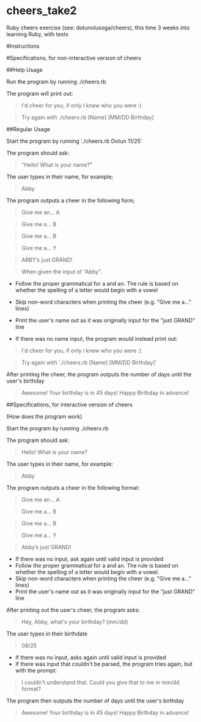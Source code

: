 # cheers_take2
Ruby cheers exercise (see: dotunolusoga/cheers), this time 3 weeks into learning Ruby, with tests

#Instructions

#Specifications, for non-interactive version of cheers

##Help Usage

Run the program by running ./cheers.rb

The program will print out:

> I'd cheer for you, if only I knew who you were :(

> Try again with ./cheers.rb [Name] [MM/DD Birthday]


##Regular Usage

Start the program by running './cheers.rb Dotun 11/25'

The program should ask:

> "Hello! What is your name?"

The user types in their name, for example;

> Abby

The program outputs a cheer in the following form;

> Give me an... A

> Give me a... B

> Give me a... B

> Give me a... Y

> ABBY’s just GRAND!

> When given the input of “Abby”.

* Follow the proper grammatical for a and an. The rule is based on whether the spelling of a letter would begin with a vowel
* Skip non-word characters when printing the cheer (e.g. "Give me a..." lines)
* Print the user's name out as it was originally input for the "just GRAND" line

* If there was no name input, the program would instead print out:

> I'd cheer for you, if only i knew who you were :(

> Try again with './cheers.rb [Name] [MM/DD Birthday]'


After printing the cheer, the program outputs the number of days until the user's birthday

> Awesome!  Your birthday is in 45 days! Happy Birthday in advance!


##Specifications, for interactive version of cheers

(How does the program work)

Start the program by running ./cheers.rb

The program should ask:

> Hello! What is your name?

The user types in their name, for example:

> Abby

The program outputs a cheer in the following format:

> Give me an... A

> Give me a... B

> Give me a... B

> Give me a... Y

> Abby’s just GRAND!

* If there was no input, ask again until valid input is provided
* Follow the proper grammatical for a and an. The rule is based on whether the spelling of a letter would begin with a vowel.
* Skip non-word characters when printing the cheer (e.g. "Give me a..." lines)
* Print the user's name out as it was originally input for the "just GRAND" line

After printing out the user's cheer, the program asks:

> Hey, Abby, what's your birthday? (mm/dd)

The user types in their birthdate

> 08/25

* If there was no input, asks again until valid input is provided
* If there was input that couldn't be parsed, the program tries again, but with the prompt:

> I couldn't understand that. Could you give that to me in mm/dd format?

The program then outputs the number of days until the user's birthday

> Awesome! Your birthday is in 45 days! Happy Birthday in advance!
